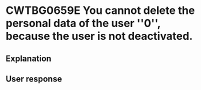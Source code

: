 # CWTBG0659E You cannot delete the personal data of the user ''0'', because the user is not deactivated.

## Explanation

## User response